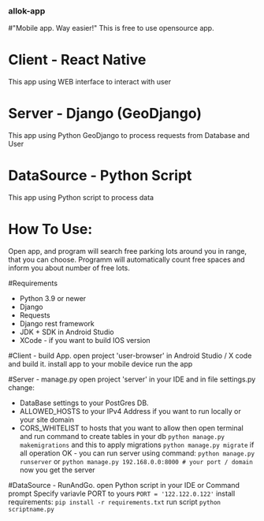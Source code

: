 ### allok-app
#"Mobile app. Way easier!"
This is free to use opensource app.

# Client - React Native
This app using WEB interface to interact with user

# Server - Django (GeoDjango)
This app using Python GeoDjango to process requests from Database and User

# DataSource - Python Script
This app using Python script to process data

# How To Use:
Open app, and program will search free parking lots around you in range, that you can choose.
Programm will automatically count free spaces and inform you about number of free lots. 

#Requirements
+ Python 3.9 or newer
+ Django
+ Requests
+ Django rest framework
+ JDK + SDK in Android Studio
+ XCode - if you want to build IOS version
  
#Client - build App.
  open project 'user-browser' in Android Studio / X code and build it.
  install app to your mobile device
  run the app
  
#Server - manage.py
  open project 'server' in your IDE and in file settings.py change:
  + DataBase settings to your PostGres DB.
  + ALLOWED_HOSTS to your IPv4 Address if you want to run locally or your site domain
  + CORS_WHITELIST to hosts that you want to allow
  then open terminal and run command to create tables in your db 
  `python manage.py makemigrations`
  and this to apply migrations
  `python manage.py migrate`
  if all operation OK - you can run server using command:
  `python manage.py runserver`
  or
  `python manage.py 192.168.0.0:8000 # your port / domain`
  now you get the server
  
#DataSource - RunAndGo.
  open Python script in your IDE or Command prompt
  Specify variavle PORT to yours
  `PORT = '122.122.0.122'`
  install requirements:
  `pip install -r requirements.txt`
  run script
  `python scriptname.py`

